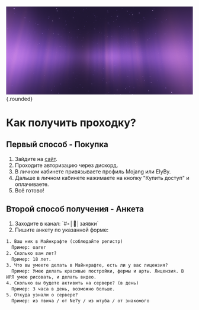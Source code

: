 ![whatiscontenttime](../public/assets/img/2.png){.rounded}

# Как получить проходку?

## Первый способ - Покупка

1. Зайдите на [сайт](https://content-time.pro/).
2. Проходите авторизацию через дискорд.
3. В личном кабинете привязываете профиль Mojang или ElyBy.
4. Дальше в личном кабинете нажимаете на кнопку "Купить доступ" и оплачиваете.
5. Всё готово!

## Второй способ получения - Анкета

1. Заходите в канал: \`#◦│:gem:│заявки\`
2. Пишите анкету по указанной форме:

```
1. Ваш ник в Майнкрафте (соблюдайте регистр)
  Пример: oarer
2. Сколько вам лет?
  Пример: 18 лет.
3. Что вы умеете делать в Майнкрафте, есть ли у вас лицензия?
  Пример: Умею делать красивые постройки, фермы и арты. Лицензия. В ИРЛ умею рисовать, и делать видео.
4. Сколько вы будете активить на сервере? (в день)
  Пример: 3 часа в день, возможно больше. 
5. Откуда узнали о сервере?
  Пример: из твича / от Ne7y / из ютуба / от знакомого
```
